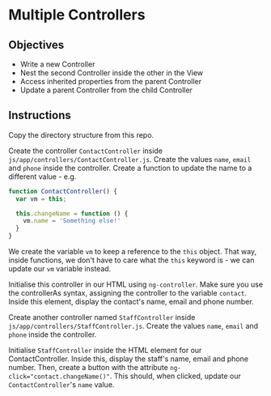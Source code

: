 # Multiple Controllers

## Objectives

- Write a new Controller
- Nest the second Controller inside the other in the View
- Access inherited properties from the parent Controller
- Update a parent Controller from the child Controller

## Instructions

Copy the directory structure from this repo.

Create the controller `ContactController` inside `js/app/controllers/ContactController.js`. Create the values `name`, `email` and `phone` inside the controller. Create a function to update the name to a different value - e.g.

```js
function ContactController() {
  var vm = this;

  this.changeName = function () {
    vm.name = 'Something else!'
  }
}
```

We create the variable `vm` to keep a reference to the `this` object. That way, inside functions, we don't have to care what the `this` keyword is - we can update our `vm` variable instead.

Initialise this controller in our HTML using `ng-controller`. Make sure you use the controllerAs syntax, assigning the controller to the variable `contact`. Inside this element, display the contact's name, email and phone number.

Create another controller named `StaffController` inside `js/app/controllers/StaffController.js`.  Create the values `name`, `email` and `phone` inside the controller. 

Initialise `StaffController` inside the HTML element for our ContactController. Inside this, display the staff's name, email and phone number. Then, create a button with the attribute `ng-click="contact.changeName()"`. This should, when clicked, update our `ContactController`'s `name` value.
